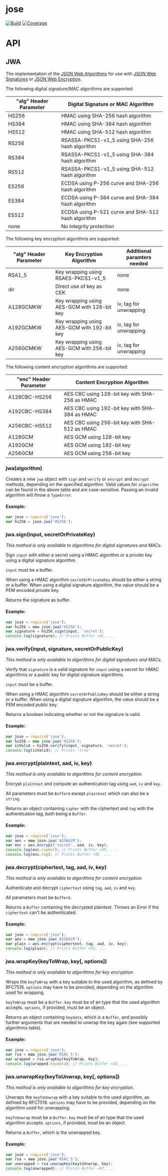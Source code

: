 # jose

[![Build](https://travis-ci.org/autoit4you/node-jose.svg?branch=master)](https://travis-ci.org/autoit4you/node-jose)
[![Coverage](https://coveralls.io/repos/autoit4you/node-jose/badge.svg?branch=master&service=github)](https://coveralls.io/github/autoit4you/node-jose?branch=master)

# API
## JWA
The implementation of the 
[JSON Web Algorithms](https://tools.ietf.org/html/rfc7518) for use
with [JSON Web Signatures](https://tools.ietf.org/html/rfc7515) or 
[JSON Web Encryption](https://tools.ietf.org/html/rfc7516).

The following digital signature/MAC algorithms are supported:

"alg" Header Parameter | Digital Signature or MAC Algorithm
-----------------|-----------------------------------
HS256 | HMAC using SHA-256 hash algorithm
HS384 | HMAC using SHA-384 hash algorithm
HS512 | HMAC using SHA-512 hash algorithm
RS256 | RSASSA-PKCS1-v1_5 using SHA-256 hash algorithm
RS384 | RSASSA-PKCS1-v1_5 using SHA-384 hash algorithm
RS512 | RSASSA-PKCS1-v1_5 using SHA-512 hash algorithm
ES256 | ECDSA using P-256 curve and SHA-256 hash algorithm
ES384 | ECDSA using P-384 curve and SHA-384 hash algorithm
ES512 | ECDSA using P-521 curve and SHA-512 hash algorithm
none | No integrity protection

The following key encryption algorithms are supported:

"alg" Header Parameter | Key Encryption Algorithm | Additional paramters needed
-----------------------|------------------------- | ---------------------------
RSA1_5 | Key wrapping using RSAES-PKCS1-v1_5 | none
dir | Direct use of key as CEK | none
A128GCMKW | Key wrapping using AES-GCM with 128-bit key | iv, tag for unwrapping
A192GCMKW | Key wrapping using AES-GCM with 192-bit key | iv, tag for unwrapping
A256GCMKW | Key wrapping using AES-GCM with 256-bit key | iv, tag for unwrapping

The following content encryption algorithms are supported:

"enc" Header Parameter | Content Encryption Algorithm
-----------------|-----------------------------------------
A128CBC-HS256 | AES CBC using 128-bit key with SHA-256 as HMAC
A192CBC-HS384 | AES CBC using 192-bit key with SHA-384 as HMAC
A256CBC-HS512 | AES CBC using 256-bit key with SHA-512 as HMAC
A128GCM | AES GCM using 128-bit key
A192GCM | AES GCM using 192-bit key
A256GCM | AES GCM using 256-bit key

### jwa(algorithm)
Creates a new `jwa` object with `sign` and `verify` or `encrypt` and `decrypt` methods, depending 
on the specified algorithm. Valid values for `algorithm` can be found 
in the above table and are case-sensitive. Passing an invalid algorithm 
will throw a `TypeError`.

#### Example:
```js
var jose = require('jose');
var hs256 = jose.jwa('HS256');
```

### jwa.sign(input, secretOrPrivateKey)
*This method is only available to algorithms for digital signatures and MACs.*

Sign `input` with either a secret using a HMAC algorithm or
a *private* key using a digital signature algorithm.

`input` must be a buffer.

When using a HMAC algorithm `secretOrPrivateKey` should be either a
string or a buffer. When using a digital signature algorithm, the
value should be a PEM encoded *private* key.

Returns the signature as buffer.

#### Example:
```js
var jose = require('jose');
var hs256 = new jose.jwa('HS256');
var signature = hs256.sign(input, 'secret');
console.log(signature); // Prints Buffer <8C, ...
```

### jwa.verify(input, signature, secretOrPublicKey)
*This method is only available to algorithms for digital signatures and MACs.*

Verify that `signature` is a valid signature for `input` using 
a secret for HMAC algorithms or a *public* key for 
digital signature algorithms.

`input` must be a buffer.

When using a HMAC algorithm `secretOrPublicKey` should be either a
string or a buffer. When using a digital signature algorithm, the
value should be a PEM encoded *public* key.

Returns a boolean indicating whether or not the signature is valid.

#### Example:
```js
var jose = require('jose');
var hs256 = new jose.jwa('HS256');
var isValid = hs256.verify(input, signature, 'secret');
console.log(isValid); // Prints 'true'
```

### jwa.encrypt(plaintext, aad, iv, key)
*This method is only available to algorithms for content encryption.*

Encrypt `plaintext` and compute an authentication tag using `aad`,
`iv` and `key`.

All parameters must be `Buffer`s except `plaintext` which can
also be a `string`.

Returns an object containing `cipher` with the ciphertext and `tag`
with the authentication tag, both being a `Buffer`.

#### Example:
```js
var jose = require('jose');
var aes = new jose.jwa('A256GCM');
var enc = aes.encrypt('secret', aad, iv, key);
console.log(enc.cipher); // Prints Buffer <5F, ...
console.log(enc.tag); // Prints Buffer <9E, ...
```

### jwa.decrypt(ciphertext, tag, aad, iv, key)
*This method is only available to algorithms for content encryption.*

Authenticate and decrypt `ciphertext` using `tag`, `aad`, `iv` and `key`.

All parameters must be `Buffer`s.

Returns a `Buffer` containing the decrypted plaintext. Throws an
Error if the `ciphertext` can't be authenticated.

#### Example:
```js
var jose = require('jose');
var aes = new jose.jwa('A256GCM');
var plain = aes.encrypt(ciphertext, tag, aad, iv, key);
console.log(plain); // Prints Buffer <F9, ...
```

### jwa.wrapKey(keyToWrap, key[, options])
*This method is only available to algorithms for key encryption.*

Wraps the `keyToWrap` with a key suitable to the used algorithm,
as defined by RFC7518. `options` may have to be provided, 
depending on the algorithm used for wrapping.

`keyToWrap` must be a `Buffer`.
`key` must be of an type that the used algorithm accepts.
`options`, if provided, must be an object.

Returns an object containing `keydata`, which is a `Buffer`, 
and possibly further arguments that are needed to unwrap the key again 
(see supported algorithms table).

#### Example:
```js
var jose = require('jose');
var rsa = new jose.jwa('RSA1_5');
var wrapped = rsa.wrapKey(keyToWrap, key);
console.log(wrapped.keydata); // Prints Buffer <58, ...
```

### jwa.unwrapKey(keyToUnwrap, key[, options])
*This method is only available to algorithms for key encryption.*

Unwraps the `keyToUnwrap` with a key suitable to the used algorithm,
as defined by RFC7518. `options` may have to be provided, 
depending on the algorithm used for unwrapping.

`keyToUnwrap` must be a `Buffer`.
`key` must be of an type that the used algorithm accepts.
`options`, if provided, must be an object.

Returns a `Buffer`, which is the unwrapped key.

#### Example:
```js
var jose = require('jose');
var rsa = new jose.jwa('RSA1_5');
var unwrapped = rsa.unwrapKey(keytoUnwrap, key);
console.log(unwrapped); // Prints Buffer <A7, ...
```
